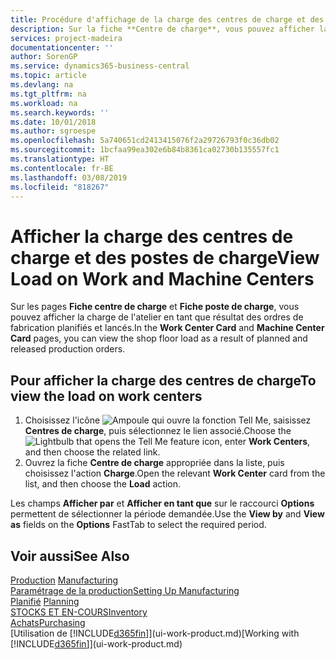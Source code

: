 ```yaml
---
title: Procédure d'affichage de la charge des centres de charge et des postes de charge | Microsoft Docs
description: Sur la fiche **Centre de charge**, vous pouvez afficher la charge des centres de charge en tant que résultat des ordres de fabrication lancés.
services: project-madeira
documentationcenter: ''
author: SorenGP
ms.service: dynamics365-business-central
ms.topic: article
ms.devlang: na
ms.tgt_pltfrm: na
ms.workload: na
ms.search.keywords: ''
ms.date: 10/01/2018
ms.author: sgroespe
ms.openlocfilehash: 5a740651cd2413415076f2a29726793f0c36db02
ms.sourcegitcommit: 1bcfaa99ea302e6b84b8361ca02730b135557fc1
ms.translationtype: HT
ms.contentlocale: fr-BE
ms.lasthandoff: 03/08/2019
ms.locfileid: "818267"
---
```

# <a name="view-load-on-work-and-machine-centers"></a><span data-ttu-id="fdc17-103">Afficher la charge des centres de charge et des postes de charge</span><span class="sxs-lookup"><span data-stu-id="fdc17-103">View Load on Work and Machine Centers</span></span>
<span data-ttu-id="fdc17-104">Sur les pages **Fiche centre de charge** et **Fiche poste de charge**, vous pouvez afficher la charge de l'atelier en tant que résultat des ordres de fabrication planifiés et lancés.</span><span class="sxs-lookup"><span data-stu-id="fdc17-104">In the **Work Center Card** and **Machine Center Card** pages, you can view the shop floor load as a result of planned and released production orders.</span></span>    

## <a name="to-view-the-load-on-work-centers"></a><span data-ttu-id="fdc17-105">Pour afficher la charge des centres de charge</span><span class="sxs-lookup"><span data-stu-id="fdc17-105">To view the load on work centers</span></span>  
1.  <span data-ttu-id="fdc17-106">Choisissez l'icône ![Ampoule qui ouvre la fonction Tell Me](media/ui-search/search_small.png "Dites-moi ce que vous voulez faire"), saisissez **Centres de charge**, puis sélectionnez le lien associé.</span><span class="sxs-lookup"><span data-stu-id="fdc17-106">Choose the ![Lightbulb that opens the Tell Me feature](media/ui-search/search_small.png "Tell me what you want to do") icon, enter **Work Centers**, and then choose the related link.</span></span>  
2.  <span data-ttu-id="fdc17-107">Ouvrez la fiche **Centre de charge** appropriée dans la liste, puis choisissez l'action **Charge**.</span><span class="sxs-lookup"><span data-stu-id="fdc17-107">Open the relevant **Work Center** card from the list, and then choose the **Load** action.</span></span>  

<span data-ttu-id="fdc17-108">Les champs **Afficher par** et **Afficher en tant que** sur le raccourci **Options** permettent de sélectionner la période demandée.</span><span class="sxs-lookup"><span data-stu-id="fdc17-108">Use the **View by** and **View as** fields on the **Options** FastTab to select the required period.</span></span>  

## <a name="see-also"></a><span data-ttu-id="fdc17-109">Voir aussi</span><span class="sxs-lookup"><span data-stu-id="fdc17-109">See Also</span></span>  
<span data-ttu-id="fdc17-110">[Production](production-manage-manufacturing.md)  </span><span class="sxs-lookup"><span data-stu-id="fdc17-110">[Manufacturing](production-manage-manufacturing.md)  </span></span>  
[<span data-ttu-id="fdc17-111">Paramétrage de la production</span><span class="sxs-lookup"><span data-stu-id="fdc17-111">Setting Up Manufacturing</span></span>](production-configure-production-processes.md)  
<span data-ttu-id="fdc17-112">[Planifié](production-planning.md)    </span><span class="sxs-lookup"><span data-stu-id="fdc17-112">[Planning](production-planning.md)    </span></span>  
[<span data-ttu-id="fdc17-113">STOCKS ET EN-COURS</span><span class="sxs-lookup"><span data-stu-id="fdc17-113">Inventory</span></span>](inventory-manage-inventory.md)  
[<span data-ttu-id="fdc17-114">Achats</span><span class="sxs-lookup"><span data-stu-id="fdc17-114">Purchasing</span></span>](purchasing-manage-purchasing.md)  
<span data-ttu-id="fdc17-115">[Utilisation de [!INCLUDE[d365fin](includes/d365fin_md.md)]](ui-work-product.md)</span><span class="sxs-lookup"><span data-stu-id="fdc17-115">[Working with [!INCLUDE[d365fin](includes/d365fin_md.md)]](ui-work-product.md)</span></span>
